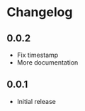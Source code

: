 Changelog
=====================

0.0.2
-----

 - Fix timestamp
 - More documentation

0.0.1
-----

 - Initial release
